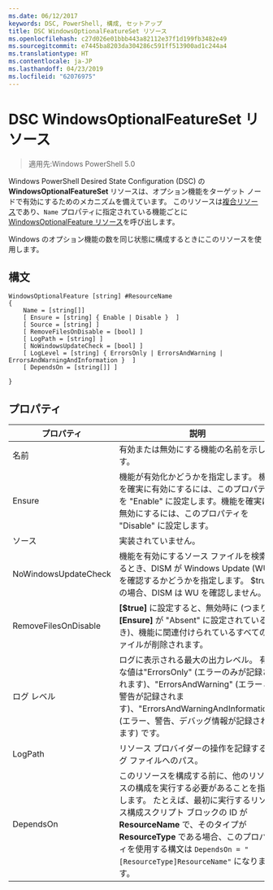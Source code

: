 ```yaml
---
ms.date: 06/12/2017
keywords: DSC, PowerShell, 構成, セットアップ
title: DSC WindowsOptionalFeatureSet リソース
ms.openlocfilehash: c27d026e01bbb443a82112e37f1d199fb3482e49
ms.sourcegitcommit: e7445ba8203da304286c591ff513900ad1c244a4
ms.translationtype: HT
ms.contentlocale: ja-JP
ms.lasthandoff: 04/23/2019
ms.locfileid: "62076975"
---
```

# <a name="dsc-windowsoptionalfeatureset-resource"></a>DSC WindowsOptionalFeatureSet リソース

> 適用先:Windows PowerShell 5.0

Windows PowerShell Desired State Configuration (DSC) の **WindowsOptionalFeatureSet** リソースは、オプション機能をターゲット ノードで有効にするためのメカニズムを備えています。
このリソースは[複合リソース](../../../resources/authoringResourceComposite.md)であり、`Name` プロパティに指定されている機能ごとに [WindowsOptionalFeature リソース](windowsOptionalFeatureResource.md)を呼び出します。

Windows のオプション機能の数を同じ状態に構成するときにこのリソースを使用します。

## <a name="syntax"></a>構文

```
WindowsOptionalFeature [string] #ResourceName
{
    Name = [string[]]
    [ Ensure = [string] { Enable | Disable }  ]
    [ Source = [string] ]
    [ RemoveFilesOnDisable = [bool] ]
    [ LogPath = [string] ]
    [ NoWindowsUpdateCheck = [bool] ]
    [ LogLevel = [string] { ErrorsOnly | ErrorsAndWarning | ErrorsAndWarningAndInformation }  ]
    [ DependsOn = [string[]] ]

}
```

## <a name="properties"></a>プロパティ

|  プロパティ  |  説明   |
|---|---|
| 名前| 有効または無効にする機能の名前を示します。|
| Ensure| 機能が有効化かどうかを指定します。 機能を確実に有効にするには、このプロパティを "Enable" に設定します。機能を確実に無効にするには、このプロパティを "Disable" に設定します。|
| ソース| 実装されていません。|
| NoWindowsUpdateCheck| 機能を有効にするソース ファイルを検索するとき、DISM が Windows Update (WU) を確認するかどうかを指定します。 $true の場合、DISM は WU を確認しません。|
| RemoveFilesOnDisable| **[$true]** に設定すると、無効時に (つまり、**[Ensure]** が "Absent" に設定されているとき)、機能に関連付けられているすべてのファイルが削除されます。|
| ログ レベル| ログに表示される最大の出力レベル。 有効な値は"ErrorsOnly" (エラーのみが記録されます)、"ErrorsAndWarning" (エラーと警告が記録されます)、"ErrorsAndWarningAndInformation" (エラー、警告、デバッグ情報が記録されます) です。|
| LogPath| リソース プロバイダーの操作を記録するログ ファイルへのパス。|
| DependsOn| このリソースを構成する前に、他のリソースの構成を実行する必要があることを指定します。 たとえば、最初に実行するリソース構成スクリプト ブロックの ID が __ResourceName__ で、そのタイプが __ResourceType__ である場合、このプロパティを使用する構文は `DependsOn = "[ResourceType]ResourceName"` になります。|
